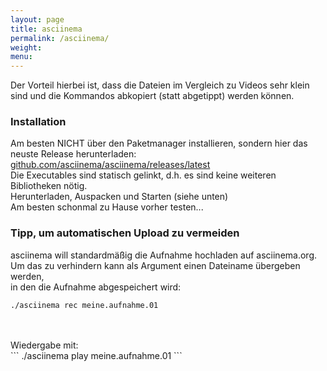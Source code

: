 ```yaml
---
layout: page
title: asciinema
permalink: /asciinema/
weight:
menu:
---
```


<script type="text/javascript" src="https://asciinema.org/a/113463.js" id="asciicast-113463" async></script>

Der Vorteil hierbei ist, dass die Dateien im Vergleich zu Videos sehr klein sind und die Kommandos abkopiert (statt abgetippt) werden können.

### Installation

Am besten NICHT über den Paketmanager installieren, sondern hier das neuste Release herunterladen:<br/>
<a href="https://github.com/asciinema/asciinema/releases/latest" target="_blank">github.com/asciinema/asciinema/releases/latest</a><br/>
Die Executables sind statisch gelinkt, d.h. es sind keine weiteren Bibliotheken nötig.<br/>
Herunterladen, Auspacken und Starten (siehe unten)<br/>
Am besten schonmal zu Hause vorher testen...<br/>

### Tipp, um automatischen Upload zu vermeiden

asciinema will standardmäßig die Aufnahme hochladen auf asciinema.org. <br/>
Um das zu verhindern kann als Argument einen Dateiname übergeben werden,<br/>
in den die Aufnahme abgespeichert wird: <br/>
```
./asciinema rec meine.aufnahme.01
```
 <br/>
 <br/>
Wiedergabe mit: <br/>
```
./asciinema play meine.aufnahme.01
```
